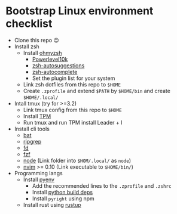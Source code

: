 # Bootstrap Linux environment checklist

- Clone this repo :wink:
- Install zsh
  - Install [ohmyzsh](https://ohmyz.sh/#install)
    - [Powerlevel10k](https://github.com/romkatv/powerlevel10k?tab=readme-ov-file#oh-my-zsh)
    - [zsh-autosuggestions](https://github.com/zsh-users/zsh-autosuggestions)
    - [zsh-autocomplete](https://github.com/marlonrichert/zsh-autocomplete?tab=readme-ov-file#installation--setup)
    - Set the plugin list for your system
  - Link zsh dotfiles from this repo to `$HOME`
  - Create `.zprofile` and extend `$PATH` by `$HOME/bin` and create `$HOME/.local/`
- Intall tmux (try for >=3.2)
  - Link tmux config from this repo to `$HOME`
  - Install [TPM](https://github.com/tmux-plugins/tpm)
  - Run tmux and run TPM install Leader + I
- Install cli tools
  - [bat](https://github.com/sharkdp/bat)
  - [ripgrep](https://github.com/BurntSushi/ripgrep)
  - [fd](https://github.com/sharkdp/fd)
  - [fzf](https://github.com/junegunn/fzf?tab=readme-ov-file#using-git)
  - [node](https://nodejs.org/en) (Link folder into `$HOM/.local/` as `node`)
  - [nvim](https://github.com/neovim/neovim/releases) >= 0.10 (Link executable to `$HOME/bin/`)
- Programming langs
  - Install [pyenv](https://github.com/pyenv/pyenv?tab=readme-ov-file#automatic-installer)
    - Add the recommended lines to the `.zprofile` and `.zshrc`
    - Install [python build deps](https://github.com/pyenv/pyenv/wiki#suggested-build-environment)
    - Install `pyright` using npm
  - Install rust using [rustup](https://www.rust-lang.org/tools/install)
